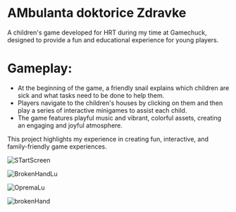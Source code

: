 # AMbulanta doktorice Zdravke
A children's game developed for HRT during my time at Gamechuck, designed to provide a fun and educational experience for young players.

# Gameplay:
- At the beginning of the game, a friendly snail explains which children are sick and what tasks need to be done to help them.
- Players navigate to the children's houses by clicking on them and then play a series of interactive minigames to assist each child.
- The game features playful music and vibrant, colorful assets, creating an engaging and joyful atmosphere.
  
This project highlights my experience in creating fun, interactive, and family-friendly game experiences.

![STartScreen](https://github.com/user-attachments/assets/4fa16212-4009-481f-a936-1baaae133e1b)

![BrokenHandLu](https://github.com/user-attachments/assets/7c9754c8-7808-4821-af6c-b3c3d5757f8b)

![OpremaLu](https://github.com/user-attachments/assets/9d00a009-54a3-44b6-a0b7-a76be20f2be4)

![brokenHand](https://github.com/user-attachments/assets/14bc8565-6125-4465-b809-e9c40cb79e9b)


